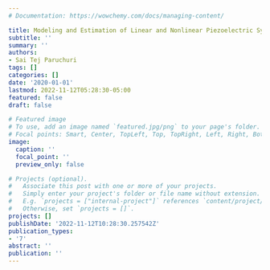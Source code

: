 ```yaml
---
# Documentation: https://wowchemy.com/docs/managing-content/

title: Modeling and Estimation of Linear and Nonlinear Piezoelectric Systems
subtitle: ''
summary: ''
authors:
- Sai Tej Paruchuri
tags: []
categories: []
date: '2020-01-01'
lastmod: 2022-11-12T05:28:30-05:00
featured: false
draft: false

# Featured image
# To use, add an image named `featured.jpg/png` to your page's folder.
# Focal points: Smart, Center, TopLeft, Top, TopRight, Left, Right, BottomLeft, Bottom, BottomRight.
image:
  caption: ''
  focal_point: ''
  preview_only: false

# Projects (optional).
#   Associate this post with one or more of your projects.
#   Simply enter your project's folder or file name without extension.
#   E.g. `projects = ["internal-project"]` references `content/project/deep-learning/index.md`.
#   Otherwise, set `projects = []`.
projects: []
publishDate: '2022-11-12T10:28:30.257542Z'
publication_types:
- '7'
abstract: ''
publication: ''
---
```


